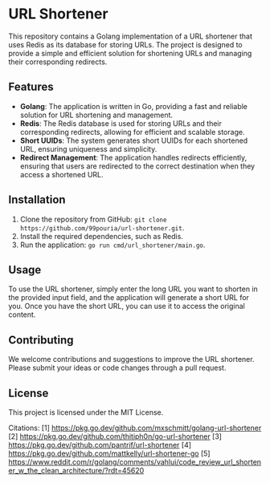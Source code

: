 # URL Shortener

This repository contains a Golang implementation of a URL shortener that uses Redis as its database for storing URLs. The project is designed to provide a simple and efficient solution for shortening URLs and managing their corresponding redirects.

## Features

- **Golang**: The application is written in Go, providing a fast and reliable solution for URL shortening and management.
- **Redis**: The Redis database is used for storing URLs and their corresponding redirects, allowing for efficient and scalable storage.
- **Short UUIDs**: The system generates short UUIDs for each shortened URL, ensuring uniqueness and simplicity.
- **Redirect Management**: The application handles redirects efficiently, ensuring that users are redirected to the correct destination when they access a shortened URL.

## Installation

1. Clone the repository from GitHub: `git clone https://github.com/99pouria/url-shortener.git`.
2. Install the required dependencies, such as Redis.
3. Run the application: `go run cmd/url_shortener/main.go`.

## Usage

To use the URL shortener, simply enter the long URL you want to shorten in the provided input field, and the application will generate a short URL for you. Once you have the short URL, you can use it to access the original content.

## Contributing

We welcome contributions and suggestions to improve the URL shortener. Please submit your ideas or code changes through a pull request.

## License

This project is licensed under the MIT License.

Citations:
[1] https://pkg.go.dev/github.com/mxschmitt/golang-url-shortener
[2] https://pkg.go.dev/github.com/thitiph0n/go-url-shortener
[3] https://pkg.go.dev/github.com/pantrif/url-shortener
[4] https://pkg.go.dev/github.com/mattkelly/url-shortener-go
[5] https://www.reddit.com/r/golang/comments/vahlui/code_review_url_shortener_w_the_clean_architecture/?rdt=45620

